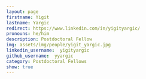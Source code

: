 ```yaml
---
layout: page
firstname: Yigit
lastname: Yargic
redirect: https://www.linkedin.com/in/yigityargic/
pronouns: he/him
description: Postdoctoral Fellow
img: assets/img/people/yigit_yargic.jpg
linkedin_username:  yigityargic
github_username:  yyargic
category: Postdoctoral Fellows
show: true
---
```

